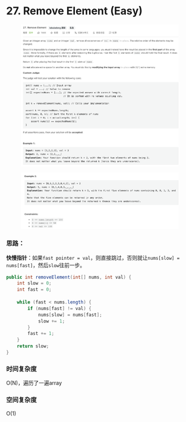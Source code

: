 # 27. Remove Element (Easy)

<figure><img src="../../../.gitbook/assets/image (20) (1) (1) (1).png" alt=""><figcaption></figcaption></figure>

<figure><img src="../../../.gitbook/assets/image (21) (1) (1) (1).png" alt=""><figcaption></figcaption></figure>

### 思路：

**快慢指针**：如果`fast pointer = val`，则直接跳过，否则就让`nums[slow] = nums[fast]`，然后`slow`往前一步。

```java
public int removeElement(int[] nums, int val) {
    int slow = 0;
    int fast = 0;

    while (fast < nums.length) {
        if (nums[fast] != val) {
            nums[slow] = nums[fast];
            slow += 1;
        }
        fast += 1;
    }
    return slow;
}
```

### 时间复杂度

O(N)，遍历了一遍array

### 空间复杂度

O(1)

